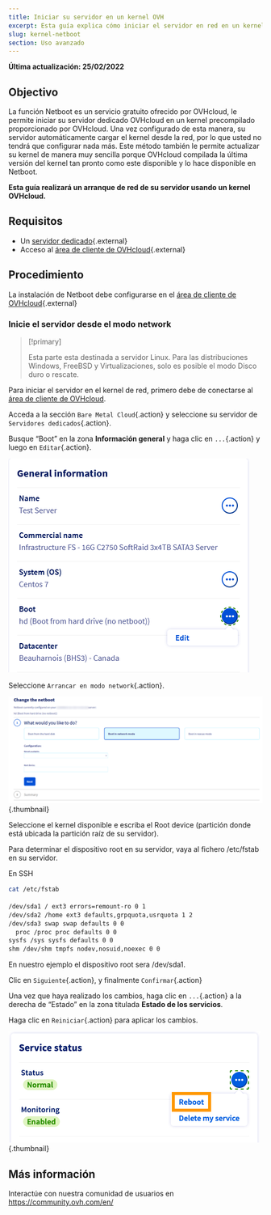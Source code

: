 ```yaml
---
title: Iniciar su servidor en un kernel OVH
excerpt: Esta guía explica cómo iniciar el servidor en red en un kernel OVH.
slug: kernel-netboot
section: Uso avanzado
---
```


**Última actualización: 25/02/2022**

## Objectivo

La función Netboot es un servicio gratuito ofrecido por OVHcloud, le permite iniciar su servidor dedicado OVHcloud en un kernel precompilado proporcionado por OVHcloud. Una vez configurado de esta manera, su servidor automáticamente cargar el kernel desde la red, por lo que usted no tendrá que configurar nada más. Este método también le permite actualizar su kernel de manera muy sencilla porque OVHcloud compilada la última versión del kernel tan pronto como este disponible y lo hace disponible en Netboot.

**Esta guía realizará un arranque de red de su servidor usando un kernel OVHcloud.**

## Requisitos

- Un [servidor dedicado](https://www.ovhcloud.com/en/bare-metal/){.external}
- Acceso al [área de cliente de OVHcloud](https://ca.ovh.com/auth/?action=gotomanager&from=https://www.ovh.com/world/&ovhSubsidiary=ws){.external}

## Procedimiento

La instalación de Netboot debe configurarse en el [área de cliente de OVHcloud](https://ca.ovh.com/auth/?action=gotomanager&from=https://www.ovh.com/world/&ovhSubsidiary=ws){.external}


### Inicie el servidor desde el modo network

> [!primary]
>
>Esta parte esta destinada a servidor Linux. Para las distribuciones Windows, FreeBSD y Virtualizaciones, solo es posible el modo Disco duro o rescate.
>

Para iniciar el servidor en el kernel de red, primero debe de conectarse al [área de cliente de OVHcloud](https://ca.ovh.com/auth/?action=gotomanager&from=https://www.ovh.com/world/&ovhSubsidiary=ws).

Acceda a la sección `Bare Metal Cloud`{.action} y seleccione su servidor de `Servidores dedicados`{.action}.

Busque “Boot” en la zona **Información general** y haga clic en `...`{.action} y luego en `Editar`{.action}.

![Netboot](images/netboot_2022.png)

Seleccione `Arrancar en modo network`{.action}.

![Netboot](images/netboot_005.png){.thumbnail}

Seleccione el kernel disponible e escriba el Root device (partición donde está ubicada la partición raíz de su servidor).


Para determinar el dispositivo root en su servidor, vaya al fichero /etc/fstab en su servidor.

En SSH

```sh
cat /etc/fstab

/dev/sda1 / ext3 errors=remount-ro 0 1
/dev/sda2 /home ext3 defaults,grpquota,usrquota 1 2
/dev/sda3 swap swap defaults 0 0
  proc /proc proc defaults 0 0
sysfs /sys sysfs defaults 0 0
shm /dev/shm tmpfs nodev,nosuid,noexec 0 0
```

En nuestro ejemplo el dispositivo root sera  /dev/sda1.

Clic en `Siguiente`{.action}, y finalmente `Confirmar`{.action}

Una vez que haya realizado los cambios, haga clic en `...`{.action} a la derecha de “Estado” en la zona titulada **Estado de los servicios**. 

Haga clic en `Reiniciar`{.action} para aplicar los cambios.

![Netboot](images/netboot_004.png){.thumbnail}


## Más información

Interactúe con nuestra comunidad de usuarios en <https://community.ovh.com/en/>
